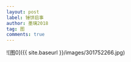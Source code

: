 ```yaml
---
layout: post
label: 锤饼启事
author: 墨璃2018
tag: 图
comments: true
---
```



![图0]({{ site.baseurl }}/images/301752266.jpg)